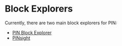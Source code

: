 # Block Explorers

Currently, there are two main block explorers for PIN:

*  [PIN Block Explorer](http://network.flo.cash)
*  [PINsight](https://livenet.flocha.in)



